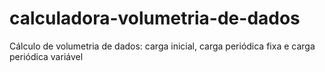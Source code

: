 # calculadora-volumetria-de-dados
Cálculo de volumetria de dados: carga inicial, carga periódica fixa e carga periódica variável
